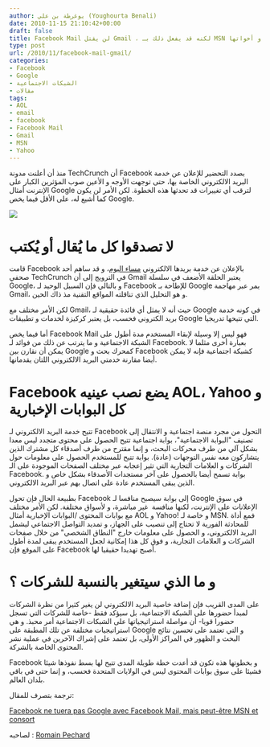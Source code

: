 ```yaml
---
author: يوغرطة بن علي (Youghourta Benali)
date: 2010-11-15 21:10:42+00:00
draft: false
title: Facebook Mail لن يقتل Gmail ، لكنه قد يفعل ذلك بـ MSN و أخواتها
type: post
url: /2010/11/facebook-mail-gmail/
categories:
- Facebook
- Google
- الشبكات الاجتماعية
- مقالات
tags:
- AOL
- email
- facebook
- Facebook Mail
- Gmail
- MSN
- Yahoo
---
```


منذ أن أعلنت مدونة TechCrunch أن Facebook بصدد التحضير للإعلان عن خدمة البريد الالكتروني الخاصة بها، حتى توجهت الأوجه و الأعين صوب المؤثرين الكبار على الإنترنت أمثال Google لترقب أي تغييرات قد تحدثها هذه الخطوة. لكن الأمر لن يكون كما أشيع له، على الأقل فيما يخص Google.

[![](https://www.it-scoop.com/wp-content/uploads/2010/11/Facebook-Email.png)
](http://socialmedia4arab.com/2010/11/facebook-mail-gmail/)

<!-- more -->


# لا تصدقوا كل ما يُقال أو يُكتب


قامت Facebook بالإعلان عن خدمة بريدها الالكتروني [مساء اليوم](https://www.it-scoop.com/2010/11/facebook-email/)، و قد ساهم أحد صحفي TechCrunch في الترويج إلى أن Gmail يعتبر الحلقة الأضعف في سلسلة Google، و بالتالي فإن السبيل الوحيد لـ Facebook للإطاحة بـ Google يمر عبر مهاجمة Gmail، و هو التحليل الذي تناقلته المواقع التقنية مذ ذاك الحين.

لكن الأمر مختلف مع Gmail، حيث أنه لا يمثل أي فائدة حقيقية لـ Google في كونه خدمة بريد الكتروني فحسب، بل يعتبر كركيزة لخدمات و تطبيقات Google التي تتيحها تدريجيا.

أما فيما يخص Facebook Mail فهو ليس إلا وسيلة لإبقاء المستخدم مدة أطول على الشبكة الاجتماعية و ما يترتب عن ذلك من فوائد لـ Facebook. بعبارة أخرى مثلما لا يمكن أن نقارن بين Google كمحرك بحث و Facebook كشبكة اجتماعية فإنه لا يمكن أيضا مقارنة خدمتي البريد الالكتروني اللتان يقدمانها.


# Facebook يضع نصب عينيه AOL، Yahoo و كل البوابات الإخبارية


تتيح خدمة البريد الالكتروني لـ Facebook التحول من مجرد منصة اجتماعية و الانتقال إلى تصنيف "البوابة الاجتماعية"، بوابة اجتماعية تتيح الحصول على محتوى متجدد ليس معدا بشكل آلي من طرف محركات البحث، و إنما مقترح من طرف أصدقاء كل مشترك الذين يتشاركون معه نفس التوجهات (عادة). بوابة تتيح للمستخدم الحصول على معلومات حول الشركات و العلامات التجارية التي تثير إعجابه عبر مختلف الصفحات الموجودة على الـ Facebook. بوابة تسمح أيضا بالحصول على آخر مستجدات الأصدقاء بشكل خاص و الذين يبقى المستخدم عادة على اتصال بهم عبر البريد الالكتروني.

بطبيعة الحال فإن تحول Facebook إلى بوابة سيصبح منافسا لـ Google في سوق الإعلانات على الإنترنت، لكنها منافسة  غير مباشرة، و لأسواق مختلفة. لكن الأمر مختلف مع بوابات المحتوى /البوابات الإخبارية أمثال AOL و Yahoo! و خاصة لـ MSN. فمع أداة للمحادثة الفورية لا تحتاج إلى تنصيب على الجهاز، و تمديد التواصل الاجتماعي ليشمل البريد الالكتروني، و الحصول على معلومات خارج "النطاق الشخصي" من خلال صفحات الشركات و العلامات التجارية، و فوق كل هذا إمكانية لجعل المستخدم يبقى لمدة أطول على الموقع فإن Facebook أصبح تهديدا حقيقيا لها.


# و ما الذي سيتغير بالنسبة للشركات ؟


على المدى القريب فإن إضافة خاصية البريد الالكتروني لن يغير كثيرا من نظرة الشركات لمبدأ حضورها على الشبكة الاجتماعية، بل سيؤكد فقط -خاصة للشركات التي تسجل حضورا قويا- أن مواصلة استراتيجياتها على الشبكات الاجتماعية أمر محبذ. و هي استراتيجيات مختلفة عن تلك المطبقة على Google و التي تعتمد على تحسين نتائج البحث و الظهور في المراكز الأولى، بل تعتمد على إشراك الآخرين في عملية نشر المحتوى الخاصة بالشركة.

Facebook و بخطوتها هذه تكون قد أعدت خطة طويلة المدى تتيح لها بسط نفوذها شيئا فشيئا على سوق بوابات المحتوى ليس في الولايات المتحدة فحسب، و إنما حتى في باقي بلدان العالم.

ترجمة بتصرف للمقال:

[Facebook ne tuera pas Google avec Facebook Mail, mais peut-être MSN et consort](http://www.weqli.com/actualite/facebook-ne-tuera-pas-google-avec-facebook-mail-mais-peut-etre-msn-et-consort/?utm_source=feedburner&utm_medium=feed&utm_campaign=Feed%3A+Weqli+%28Weqli%29)

لصاحبه : [Romain Pechard](http://twitter.com/pechard)
